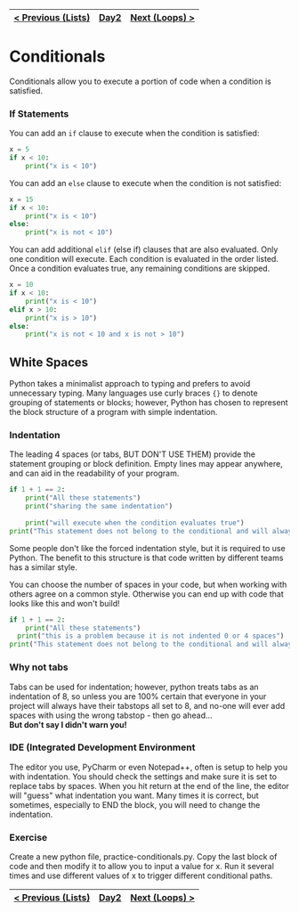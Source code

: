 |[< Previous (Lists)](Lists.md) | [Day2](../README.md)| [Next (Loops) >](Loops.md) |
|----|----|----|
# Conditionals

Conditionals allow you to execute a portion of code when a condition is satisfied.

### If Statements
You can add an ```if``` clause to execute when the condition is satisfied:

```python
x = 5
if x < 10:
    print("x is < 10")
```

You can add an ```else``` clause to execute when the condition is not satisfied:

```python
x = 15
if x < 10:
    print("x is < 10")
else:
    print("x is not < 10")
```

You can add additional ```elif``` (else if) clauses that are also evaluated. Only one condition 
will execute. Each condition is evaluated in the order listed. Once a condition evaluates
true, any remaining conditions are skipped.

```python
x = 10
if x < 10:
    print("x is < 10")
elif x > 10:
    print("x is > 10") 
else:
    print("x is not < 10 and x is not > 10")
```

## White Spaces

Python takes a minimalist approach to typing and prefers to avoid unnecessary typing.
Many languages use curly braces ```{}``` to denote grouping of statements or blocks;
however, Python has chosen to represent the block structure of a program with simple indentation.

### Indentation

The leading 4 spaces (or tabs, BUT DON'T USE THEM) provide the statement grouping or block definition.
Empty lines may appear anywhere, and can aid in the readability of your program. 

```python
if 1 + 1 == 2:
    print("All these statements")
    print("sharing the same indentation")
    
    print("will execute when the condition evaluates true")
print("This statement does not belong to the conditional and will always execute")
```

Some people don't like the forced indentation style, but it is required to use Python.
The benefit to this structure is that code written by different teams has a similar style.

You can choose the number of spaces in your code, but when working with others agree on a common style. Otherwise you can end up with code that looks like this and won't build!

```python
if 1 + 1 == 2:
    print("All these statements")
  print("this is a problem because it is not indented 0 or 4 spaces")
print("This statement does not belong to the conditional and will always execute")
```

### Why not tabs

Tabs can be used for indentation; however, python treats tabs as an indentation of 8, so unless you
are 100% certain that everyone in your project will always have their tabstops all set to 8, and 
no-one will ever add spaces with using the wrong tabstop - then go ahead...  
__But don't say I didn't warn you!__

### IDE (Integrated Development Environment

The editor you use, PyCharm or even Notepad++, often is setup to help you with indentation. You should check the settings and make sure it is set to replace tabs by spaces. When you hit return at the end of the line, the editor will "guess" what indentation you want. Many times it is correct, but sometimes, especially to END the block, you will need to change the indentation.

### Exercise

Create a new python file, practice-conditionals.py. Copy the last block of code and then modify it to allow you to input a value for x. Run it several times and use different values of x to trigger different conditional paths.


|[< Previous (Lists)](Lists.md) | [Day2](../README.md)| [Next (Loops) >](Loops.md) |
|----|----|----|